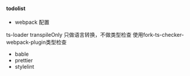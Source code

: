 #### todolist

- webpack 配置

ts-loader transpileOnly 只做语言转换，不做类型检查 使用fork-ts-checker-webpack-plugin类型检查

- bable
- prettier
- stylelint